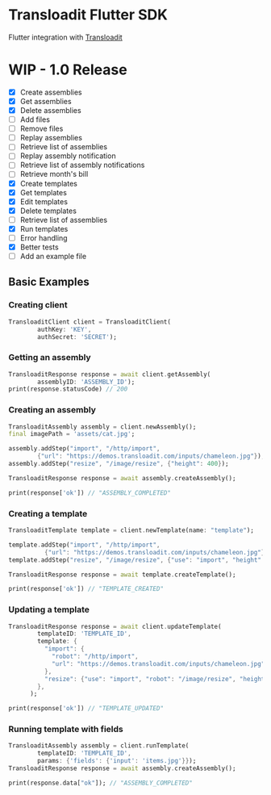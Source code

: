 # Transloadit Flutter SDK

Flutter integration with [Transloadit](https://transloadit.com/)

# WIP - 1.0 Release

- [x] Create assemblies
- [x] Get assemblies
- [x] Delete assemblies
- [ ] Add files
- [ ] Remove files
- [ ] Replay assemblies
- [ ] Retrieve list of assemblies
- [ ] Replay assembly notification
- [ ] Retrieve list of assembly notifications
- [ ] Retrieve month's bill
- [x] Create templates
- [x] Get templates
- [x] Edit templates
- [x] Delete templates
- [ ] Retrieve list of assemblies
- [x] Run templates
- [ ] Error handling
- [x] Better tests
- [ ] Add an example file

## Basic Examples

### Creating client
```dart
TransloaditClient client = TransloaditClient(
        authKey: 'KEY',
        authSecret: 'SECRET');
```

### Getting an assembly
```dart
TransloaditResponse response = await client.getAssembly(
        assemblyID: 'ASSEMBLY_ID');
print(response.statusCode) // 200
```

### Creating an assembly
```dart
TransloaditAssembly assembly = client.newAssembly();
final imagePath = 'assets/cat.jpg';

assembly.addStep("import", "/http/import",
        {"url": "https://demos.transloadit.com/inputs/chameleon.jpg"});
assembly.addStep("resize", "/image/resize", {"height": 400});

TransloaditResponse response = await assembly.createAssembly();

print(response['ok']) // "ASSEMBLY_COMPLETED"
```

### Creating a template
```dart
TransloaditTemplate template = client.newTemplate(name: "template");

template.addStep("import", "/http/import",
          {"url": "https://demos.transloadit.com/inputs/chameleon.jpg"});
template.addStep("resize", "/image/resize", {"use": "import", "height": 400});

TransloaditResponse response = await template.createTemplate();

print(response['ok']) // "TEMPLATE_CREATED"
```

### Updating a template
```dart
TransloaditResponse response = await client.updateTemplate(
        templateID: 'TEMPLATE_ID',
        template: {
          "import": {
            "robot": "/http/import",
            "url": "https://demos.transloadit.com/inputs/chameleon.jpg"
          },
          "resize": {"use": "import", "robot": "/image/resize", "height": 200}
        },
      );

print(response['ok']) // "TEMPLATE_UPDATED"
```

### Running template with fields
```dart
TransloaditAssembly assembly = client.runTemplate(
        templateID: 'TEMPLATE_ID', 
        params: {'fields': {'input': 'items.jpg'}});
TransloaditResponse response = await assembly.createAssembly();

print(response.data["ok"]); // "ASSEMBLY_COMPLETED"
```

